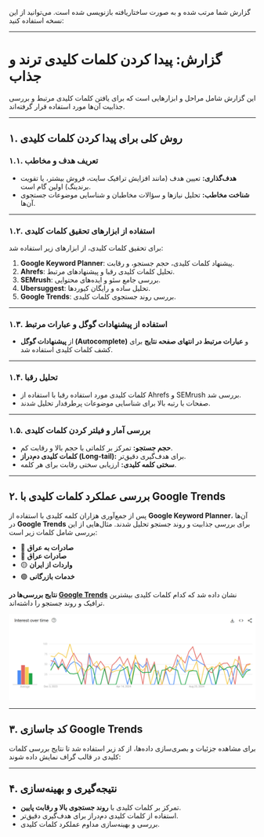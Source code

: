 گزارش شما مرتب شده و به صورت ساختاریافته بازنویسی شده است. می‌توانید از این نسخه استفاده کنید:

---

# **گزارش: پیدا کردن کلمات کلیدی ترند و جذاب**

این گزارش شامل مراحل و ابزارهایی است که برای یافتن کلمات کلیدی مرتبط و بررسی جذابیت آن‌ها مورد استفاده قرار گرفته‌اند.

---

## **۱. روش کلی برای پیدا کردن کلمات کلیدی**

### **۱.۱. تعریف هدف و مخاطب**
- **هدف‌گذاری:** تعیین هدف (مانند افزایش ترافیک سایت، فروش بیشتر، یا تقویت برندینگ) اولین گام است.
- **شناخت مخاطب:** تحلیل نیازها و سؤالات مخاطبان و شناسایی موضوعات جستجوی آن‌ها.

---

### **۱.۲. استفاده از ابزارهای تحقیق کلمات کلیدی**
برای تحقیق کلمات کلیدی، از ابزارهای زیر استفاده شد:
1. **Google Keyword Planner**: پیشنهاد کلمات کلیدی، حجم جستجو، و رقابت.
2. **Ahrefs**: تحلیل کلمات کلیدی رقبا و پیشنهادهای مرتبط.
3. **SEMrush**: بررسی جامع سئو و ایده‌های محتوایی.
4. **Ubersuggest**: تحلیل ساده و رایگان کیوردها.
5. **Google Trends**: بررسی روند جستجوی کلمات کلیدی.

---

### **۱.۳. استفاده از پیشنهادات گوگل و عبارات مرتبط**
- از **پیشنهادات گوگل (Autocomplete)** و **عبارات مرتبط در انتهای صفحه نتایج** برای کشف کلمات کلیدی استفاده شد.

---

### **۱.۴. تحلیل رقبا**
- کلمات کلیدی مورد استفاده رقبا با استفاده از Ahrefs و SEMrush بررسی شد.
- صفحات با رتبه بالا برای شناسایی موضوعات پرطرفدار تحلیل شدند.

---

### **۱.۵. بررسی آمار و فیلتر کردن کلمات کلیدی**
- **حجم جستجو:** تمرکز بر کلماتی با حجم بالا و رقابت کم.
- **کلمات کلیدی دم‌دراز (Long-tail):** برای هدف‌گیری دقیق‌تر.
- **سختی کلمه کلیدی:** ارزیابی سختی رقابت برای هر کلمه.

---

## **۲. بررسی عملکرد کلمات کلیدی با Google Trends**
پس از جمع‌آوری هزاران کلمه کلیدی با استفاده از **Google Keyword Planner**، آن‌ها در **Google Trends** برای بررسی جذابیت و روند جستجو تحلیل شدند. مثال‌هایی از این بررسی شامل کلمات زیر است:

- 🔵 **صادرات به عراق**
- 🔴 **صادرات عراق**
- 🟡 **واردات از ایران**
- 🟢 **خدمات بازرگانی**

**نتایج بررسی‌ها در [Google Trends](https://trends.google.com/trends/explore?geo=IR&q=%D8%B5%D8%A7%D8%AF%D8%B1%D8%A7%D8%AA%20%D8%A8%D9%87%20%D8%B9%D8%B1%D8%A7%D9%82,%D8%B5%D8%A7%D8%AF%D8%B1%D8%A7%D8%AA%20%D8%B9%D8%B1%D8%A7%D9%82,%D9%88%D8%A7%D8%B1%D8%AF%D8%A7%D8%AA%20%D8%A7%D8%B2%20%D8%A7%DB%8C%D8%B1%D8%A7%D9%86,%D8%AE%D8%AF%D9%85%D8%A7%D8%AA%20%D8%A8%D8%A7%D8%B2%D8%B1%DA%AF%D8%A7%D9%86%DB%8C&hl=en)** نشان داده شد که کدام کلمات کلیدی بیشترین ترافیک و روند جستجو را داشته‌اند.


![Screenshot_2024-12-04_16-07-14.png](https://github.com/BDadmehr0/report/blob/main/Screenshot_2024-12-04_16-07-14.png "google trends result")


---

## **۳. کد جاسازی Google Trends**
برای مشاهده جزئیات و بصری‌سازی داده‌ها، از کد زیر استفاده شد تا نتایج بررسی کلمات کلیدی در قالب گراف نمایش داده شوند:



---

## **۴. نتیجه‌گیری و بهینه‌سازی**
- تمرکز بر کلمات کلیدی با **روند جستجوی بالا و رقابت پایین**.
- استفاده از کلمات کلیدی دم‌دراز برای هدف‌گیری دقیق‌تر.
- بررسی و بهینه‌سازی مداوم عملکرد کلمات کلیدی.
